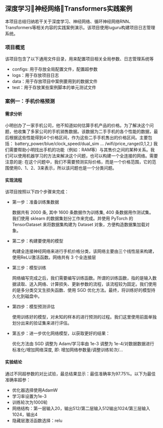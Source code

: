 ## 深度学习🚀神经网络🚀Transformers实践案例
本项目总结归纳若干关于深度学习、神经网络、循环神经网络RNN、Transformers等相关内容的实践案例演示。该项目使用luguru构建项目日志管理系统。

### 项目概览
该项目包含了以下通用文件目录，用来配置项目相关全局参数、日志管理系统等
+ configs: 用于存放全局配置文件，配置超参数
+ logs：用于存放项目日志
+ data：用于存放项目中案例要用到的数据文件
+ test：用于存放某些案例脚本的单元测试文件

### 案例一：手机价格预测
#### 需求分析
小明创办了一家手机公司，他不知道如何估算手机产品的价格。为了解决这个问题，他收集了多家公司的手机销售数据。该数据为二手手机的各个性能的数据，最后根据这些性能得到4个价格区间，作为这些二手手机售出的价格区间。主要包括：
battery_power/blue/clock_speed/dual_sim ... /wifi/price_range(0,1,2,)
我们需要帮助小明找出手机的功能（例如：RAM等）与其售价之间的某种关系。我们可以使用机器学习的方法来解决这个问题，也可以构建一个全连接的网络。需要注意的是: 在这个问题中，我们不需要预测实际价格，而是一个价格范围，它的范围使用0、1、2、3来表示，所以该问题也是一个分类问题。

#### 实现流程
该项目按照以下四个步骤来完成：
+ 第一步：准备训练集数据
  
    数据共有 2000 条, 其中 1600 条数据作为训练集, 400 条数据用作测试集。 我们使用 sklearn 的数据集划分工作来完成。并使用 PyTorch 的 TensorDataset 来将数据集构建为 Dataset 对象，方便构造数据集加载对象。
  
+ 第二步：构建要使用的模型

    构建全连接神经网络来进行手机价格分类，该网络主要由三个线性层来构建，使用ReLU激活函数。网络共有 3 个全连接层
  
+ 第三步：模型训练

    网络编写完成之后，我们需要编写训练函数。所谓的训练函数，指的是输入数据读取、送入网络、计算损失、更新参数的流程，该流程较为固定。我们使用的是多分类交叉生损失函数、使用 SGD 优化方法。最终，将训练好的模型持久化到磁盘中。
  
+ 第四步：模型预测评估
  
    使用训练好的模型，对未知的样本的进行预测的过程。我们这里使用前面单独划分出来的验证集来进行评估。
  
+ 第五步：进一步优化网络模型，以获取更好的结果：

    优化方法由 SGD 调整为 Adam/学习率由 1e-3 调整为 1e-4/对数据数据进行标准化/增加网络深度, 即: 增加网络参数量/调整训练轮次/...
  
#### 实验结论
通过不同超参数的对比试验，最总结果显示：最佳准确率为97.75%。以下为最佳准确率超参：
+ 优化器选择使用AdamW
+ 学习率设置为1e-3
+ 训练轮次为1000轮
+ 网络结构：第一层输入20，输出512/第二层输入512输出1024/第三层输入1024，输出4
+ 隐藏层激活函数选择：relu
    
